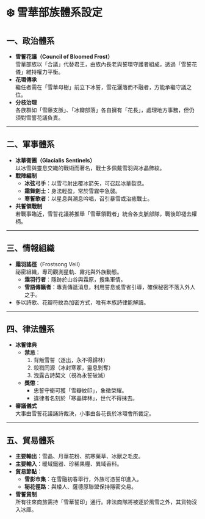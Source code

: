 # ❄️ 雪華部族體系設定

## 一、政治體系
- **雪誓花議（Council of Bloomed Frost）**  
  雪華部族以「合議」代替君王，由族內長老與誓環守護者組成，透過「雪誓花儀」維持權力平衡。  
- **花環傳承**  
  繼任者需在「雪華母樹」前立下冰誓，雪花灑落而不融者，方能承繼守議之位。  
- **分枝治理**  
  各族群如「雪藤支脈」、「冰瓣部落」各自擁有「花長」，處理地方事務，但仍須對雪誓花議負責。  

---

## 二、軍事體系
- **冰華衛團（Glacialis Sentinels）**  
  以冰雪與靈息交織的戰術而著名，戰士多佩戴雪羽與冰晶飾紋。  
- **戰陣編制**  
  - **冰弦弓手**：以雪弓射出覆冰箭矢，可召起冰華裂息。  
  - **霜舞劍士**：身法輕盈，常於雪霧中急襲。  
  - **寒誓歌者**：以星息與潮息吟唱，召引暴雪或治癒戰士。  
- **共誓領戰制**  
  若戰事臨近，雪誓花議將推舉「雪華領戰者」統合各支脈部隊，戰後即褪去權柄。  

---

## 三、情報組織
- **霜羽謠徑**（Frostsong Veil）  
  祕密組織，專司觀測星軌、霧兆與外族動態。  
  - **霜羽行者**：隱跡於山谷與霜原，搜集軍情。  
  - **雪語傳籟者**：專責傳遞消息，利用誓息或雪雀引導，確保秘密不落入外人之手。  
- 多以詩歌、花瓣符紋為加密方式，唯有本族詩律能解讀。  

---

## 四、律法體系
- **冰誓律典**  
  - **禁忌**：  
    1. 背叛雪誓（逐出，永不得歸林）  
    2. 殺戮同源（冰封寒冢，靈息剝奪）  
    3. 洩露古詩契文（視為永誓破滅）  
  - **獎懲**：  
    - 忠誓守衛可獲「雪瓣紋印」，象徵榮耀。  
    - 違律者名刻於「寒晶碑林」，世代不得抹去。  
- **審議儀式**  
  大事由雪誓花議誦詩裁決，小事由各花長於冰環會所裁定。  

---

## 五、貿易體系
- **主要輸出**：雪晶、月華花粉、抗寒藥草、冰獸之毛皮。  
- **主要輸入**：暖域鐵器、珍稀果糧、異域香料。  
- **貿易節點**：  
  - **雪影市集**：在雪融初春舉行，外族可憑誓印進入。  
  - **秘花徑路**：與矮人、薩德原聯盟保持隱密交易。  
- **雪誓貿制**  
  所有往來商旅需持「雪華誓印」通行。非法商隊將被逐於風雪之外，其貨物沒入冰庫。  
